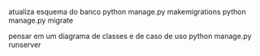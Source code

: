 atualiza esquema do banco
python manage.py makemigrations
python manage.py migrate


pensar em um diagrama de classes e de caso de uso
python manage.py runserver